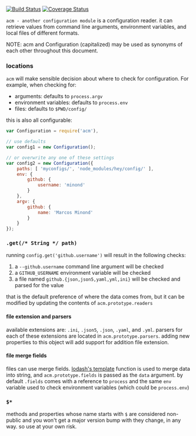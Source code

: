 [![Build Status](https://travis-ci.org/minond/acm.svg?branch=master)](https://travis-ci.org/minond/acm)
[![Coverage Status](https://coveralls.io/repos/minond/acm/badge.png?branch=master)](https://coveralls.io/r/minond/acm?branch=master)

`acm - another configuration module` is a configuration reader. it can retrieve
values from command line arguments, environment variables, and local files of
different formats.

NOTE: acm and Configuration (capitalized) may be used as synonyms of each other
throughout this document.

### locations

`acm` will make sensible decision about where to check for configuration. For
example, when checking for:

* arguments: defaults to `process.argv`
* environment variables: defaults to `process.env`
* files: defaults to `$PWD/config/`

this is also all configurable:

```js
var Configuration = require('acm'),

// use defaults
var config1 = new Configuration();

// or overwrite any one of these settings
var config2 = new Configuration({
    paths: [ 'myconfigs/', 'node_modules/hey/config/' ],
    env: {
        github: {
            username: 'minond'
        }
    },
    argv: {
        github: {
            name: 'Marcos Minond'
        }
    }
});
```

### `.get(/* String */ path)`

running `config.get('github.username')` will result in the following checks:

1. a `--github.username` command line argument will be checked
2. a `GITHUB_USERNAME` environment variable will be checked
3. a file named `github.{json,json5,yaml,yml,ini}` will be checked and parsed
for the value

that is the default preference of where the data comes from, but it can be
modified by updating the contents of `acm.prototype.readers`

#### file extension and parsers

available extensions are: `.ini`, `.json5`, `.json`, `.yaml`, and `.yml`. parsers
for each of these extensions are located in `acm.prototype.parsers`. adding new
properties to this object will add support for addition file extension.

#### file merge fields

files can use merge fields. [lodash's template](http://lodash.com/docs#template)
function is used to merge data into string, and `acm.prototype.fields` is passed
as the `data` argument. by default `.fields` comes with a reference to `process`
and the same `env` variable used to check environment variables (which could be
`process.env`)

### `$*`

methods and properties whose name starts with `$` are considered non-public
and you won't get a major version bump with they change, in any way. so use at
your own risk.
